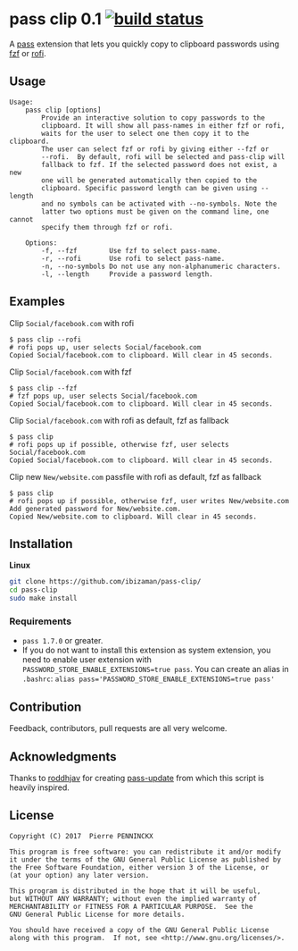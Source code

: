 # pass clip 0.1 [![build status][build-img]][build-url]

A [pass](https://www.passwordstore.org/) extension that lets you quickly copy
to clipboard passwords using [fzf](https://github.com/junegunn/fzf) or
[rofi](https://davedavenport.github.io/rofi/).


## Usage

```
Usage:
    pass clip [options]
        Provide an interactive solution to copy passwords to the
        clipboard. It will show all pass-names in either fzf or rofi,
        waits for the user to select one then copy it to the clipboard.
        The user can select fzf or rofi by giving either --fzf or
        --rofi.  By default, rofi will be selected and pass-clip will
        fallback to fzf. If the selected password does not exist, a new
        one will be generated automatically then copied to the
        clipboard. Specific password length can be given using --length
        and no symbols can be activated with --no-symbols. Note the
        latter two options must be given on the command line, one cannot
        specify them through fzf or rofi.

    Options:
        -f, --fzf        Use fzf to select pass-name.
        -r, --rofi       Use rofi to select pass-name.
        -n, --no-symbols Do not use any non-alphanumeric characters.
        -l, --length     Provide a password length.
```


## Examples

Clip `Social/facebook.com` with rofi
```
$ pass clip --rofi
# rofi pops up, user selects Social/facebook.com
Copied Social/facebook.com to clipboard. Will clear in 45 seconds.
```

Clip `Social/facebook.com` with fzf
```
$ pass clip --fzf
# fzf pops up, user selects Social/facebook.com
Copied Social/facebook.com to clipboard. Will clear in 45 seconds.
```

Clip `Social/facebook.com` with rofi as default, fzf as fallback
```
$ pass clip
# rofi pops up if possible, otherwise fzf, user selects Social/facebook.com
Copied Social/facebook.com to clipboard. Will clear in 45 seconds.
```

Clip new `New/website.com` passfile with rofi as default, fzf as fallback
```
$ pass clip
# rofi pops up if possible, otherwise fzf, user writes New/website.com
Add generated password for New/website.com.
Copied New/website.com to clipboard. Will clear in 45 seconds.
```


## Installation

**Linux**

```sh
git clone https://github.com/ibizaman/pass-clip/
cd pass-clip
sudo make install
```


### Requirements

* `pass 1.7.0` or greater.
* If you do not want to install this extension as system extension, you need to
enable user extension with `PASSWORD_STORE_ENABLE_EXTENSIONS=true pass`. You can
create an alias in `.bashrc`: `alias pass='PASSWORD_STORE_ENABLE_EXTENSIONS=true pass'`


## Contribution

Feedback, contributors, pull requests are all very welcome.


## Acknowledgments

Thanks to [roddhjav](https://github.com/roddhjav) for creating
[pass-update](https://github.com/roddhjav/pass-update) from which this
script is heavily inspired.


## License

```
Copyright (C) 2017  Pierre PENNINCKX

This program is free software: you can redistribute it and/or modify
it under the terms of the GNU General Public License as published by
the Free Software Foundation, either version 3 of the License, or
(at your option) any later version.

This program is distributed in the hope that it will be useful,
but WITHOUT ANY WARRANTY; without even the implied warranty of
MERCHANTABILITY or FITNESS FOR A PARTICULAR PURPOSE.  See the
GNU General Public License for more details.

You should have received a copy of the GNU General Public License
along with this program.  If not, see <http://www.gnu.org/licenses/>.
```

[build-img]: https://travis-ci.org/ibizaman/pass-clip.svg?branch=master
[build-url]: https://travis-ci.org/ibizaman/pass-clip
